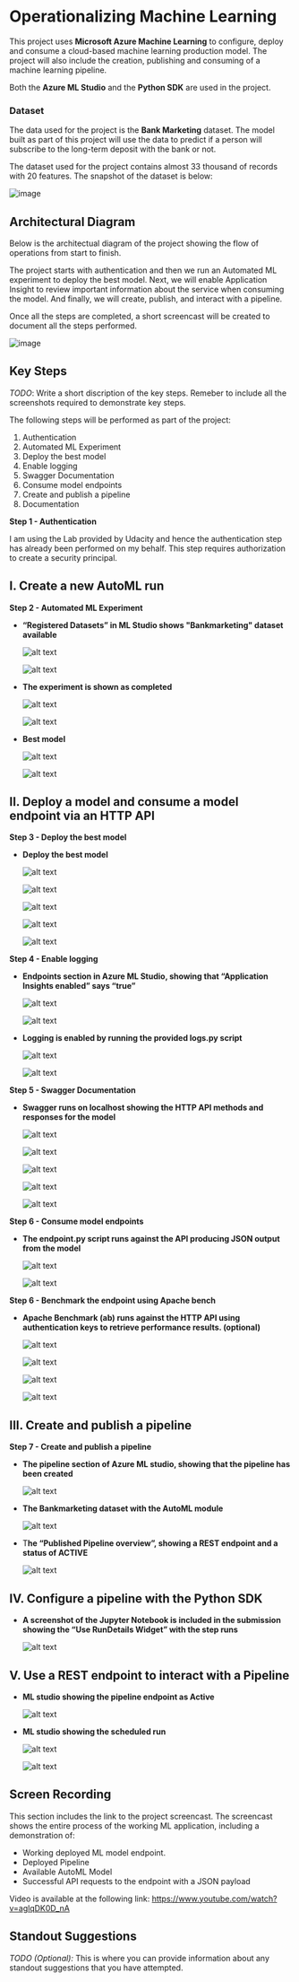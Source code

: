 # Operationalizing Machine Learning

This project uses **Microsoft Azure Machine Learning** to configure, deploy and consume a cloud-based machine learning production model.
The project will also include the creation, publishing and consuming of a machine learning pipeline.

Both the **Azure ML Studio** and the **Python SDK** are used in the project. 

### Dataset

The data used for the project is the **Bank Marketing** dataset. 
The model built as part of this project will use the data to predict if a person will subscribe to the long-term deposit with the bank or not.

The dataset used for the project contains almost 33 thousand of records with 20 features.
The snapshot of the dataset is below: 

![image](https://user-images.githubusercontent.com/60096624/109403410-5a5a9900-7955-11eb-9812-c3806b9a8ffe.png)

## **Architectural Diagram**

Below is the architectual diagram of the project showing the flow of operations from start to finish.

The project starts with authentication and then we run an Automated ML experiment to deploy the best model.
Next, we will enable Application Insight to review important information about the service when consuming the model.
And finally, we will create, publish, and interact with a pipeline. 

Once all the steps are completed, a short screencast will be created to document all the steps performed.

![image](https://user-images.githubusercontent.com/60096624/112736915-53bc4300-8f4e-11eb-8637-06e2bb16b920.png)

## **Key Steps**
*TODO*: Write a short discription of the key steps. Remeber to include all the screenshots required to demonstrate key steps. 

The following steps will be performed as part of the project:

1.  Authentication
2.  Automated ML Experiment
3.  Deploy the best model
4.  Enable logging
5.  Swagger Documentation
6.  Consume model endpoints
7.  Create and publish a pipeline
8.  Documentation

**Step 1 - Authentication**

I am using the Lab provided by Udacity and hence the authentication step has already been performed on my behalf. 
This step requires authorization to create a security principal.

## **I. Create a new AutoML run**

**Step 2 - Automated ML Experiment**

- **“Registered Datasets” in ML Studio shows "Bankmarketing" dataset available**

    ![alt text](screenshots/2.1_Bankmarketing_dataset_available_1.png)

    ![alt text](screenshots/2.1_Bankmarketing_dataset_available_2.png)


- **The experiment is shown as completed**

    ![alt text](screenshots/2.2_Experiment_completed_1.png)
    
    ![alt text](screenshots/2.2_Experiment_completed_2.png)
    
- **Best model**
    
    ![alt text](screenshots/2.3_Best_model_1.png)
    
    ![alt text](screenshots/2.3_Best_model_2.png)
    

## **II. Deploy a model and consume a model endpoint via an HTTP API**

**Step 3 - Deploy the best model**

- **Deploy the best model**

    ![alt text](screenshots/3.1_Best_model_deployment_1.png)
    
    ![alt text](screenshots/3.1_Best_model_deployment_2.png)
    
    ![alt text](screenshots/3.1_Best_model_deployment_3.png)
    
    ![alt text](screenshots/3.1_Best_model_deployment_4.png)
    
    ![alt text](screenshots/3.1_Best_model_deployment_5.png)
    
**Step 4 - Enable logging**

- **Endpoints section in Azure ML Studio, showing that “Application Insights enabled” says “true”**

    ![alt text](screenshots/4.1_Endpoint_Application_Insights_enabled_1.png)
    
    ![alt text](screenshots/4.1_Endpoint_Application_Insights_enabled_2.png)

- **Logging is enabled by running the provided logs.py script**

    ![alt text](screenshots/4.2_Script_run_logs.py_1.png)
    
    ![alt text](screenshots/4.2_Script_run_logs.py_2.png)
    
**Step 5 - Swagger Documentation**

- **Swagger runs on localhost showing the HTTP API methods and responses for the model**

    ![alt text](screenshots/5.1_Script_run_swagger.sh.png)
    
    ![alt text](screenshots/5.1_swagger_localhost_1.png)
    
    ![alt text](screenshots/5.1_swagger_localhost_2.png)
    
    ![alt text](screenshots/5.1_swagger_localhost_3.png)
    
    ![alt text](screenshots/5.1_swagger_localhost_4.png)
    
**Step 6 - Consume model endpoints**

- **The endpoint.py script runs against the API producing JSON output from the model**

    ![alt text](screenshots/6.1_Script_edit_endpoint.py.png)
    
    ![alt text](screenshots/6.1_Script_run_endpoint.py.png)
    
**Step 6 - Benchmark the endpoint using Apache bench**

- **Apache Benchmark (ab) runs against the HTTP API using authentication keys to retrieve performance results. (optional)**

    ![alt text](screenshots/6.2_Apache_Benchmark_ab_available.png)
    
    ![alt text](screenshots/6.2_Script_edit_benchmark.sh.png)
    
    ![alt text](screenshots/6.2_Script_run_benchmark.sh_1.png)
    
    ![alt text](screenshots/6.2_Script_run_benchmark.sh_2.png)

## **III. Create and publish a pipeline**

**Step 7 - Create and publish a pipeline**

- **The pipeline section of Azure ML studio, showing that the pipeline has been created**

    ![alt text](screenshots/7.1_Azure_ML_Studio_Pipeline_created.png)
    
- **The Bankmarketing dataset with the AutoML module**

    ![alt text](screenshots/7.3_Bankmarketing_dataset_with_AutoML_module.png)

- T**he “Published Pipeline overview”, showing a REST endpoint and a status of ACTIVE**

    ![alt text](screenshots/7.4_Published_Pipeline_overview_REST_endpoint_ACTIVE.png)

## **IV. Configure a pipeline with the Python SDK**

- **A screenshot of the Jupyter Notebook is included in the submission showing the “Use RunDetails Widget” with the step runs**

    ![alt text](screenshots/7.5_Jupyter_Notebook_RunDetails_Widget.png)

## **V. Use a REST endpoint to interact with a Pipeline**

- **ML studio showing the pipeline endpoint as Active**

    ![alt text](screenshots/7.2_Azure_ML_Studio_Pipeline_Endpoint_Active.png)

- **ML studio showing the scheduled run**

    ![alt text](screenshots/7.6_Jupyter_Notebook_Submitted_pipeline_run.png)
    
    ![alt text](screenshots/7.6_Azure_ML_Studio_Pipeline_run_overview.png)


## **Screen Recording**

This section includes the link to the project screencast. 
The screencast shows the entire process of the working ML application, including a demonstration of:

- Working deployed ML model endpoint.
- Deployed Pipeline
- Available AutoML Model
- Successful API requests to the endpoint with a JSON payload

Video is available at the following link:  https://www.youtube.com/watch?v=aglqDK0D_nA

## **Standout Suggestions**
*TODO (Optional):* This is where you can provide information about any standout suggestions that you have attempted.


